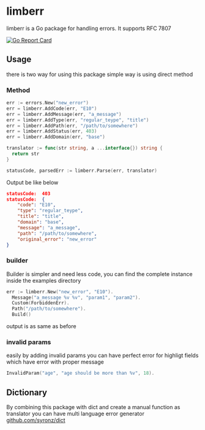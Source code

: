 # limberr
limberr is a Go package for handling errors. It supports RFC 7807

[![Go Report Card](https://goreportcard.com/badge/github.com/syronz/limberr)](https://goreportcard.com/report/github.com/syronz/limberr)

## Usage 
there is two way for using this package simple way is using direct method

### Method
```go
err := errors.New("new_error")
err = limberr.AddCode(err, "E10")
err = limberr.AddMessage(err, "a_message")
err = limberr.AddType(err, "regular_teype", "title")
err = limberr.AddPath(err, "/path/to/somewhere")
err = limberr.AddStatus(err, 403)
err = limberr.AddDomain(err, "base")

translator := func(str string, a ...interface{}) string {
  return str
}

statusCode, parsedErr := limberr.Parse(err, translator)
```

Output be like below
```JSON
statusCode:  403
statusCode:  {
    "code": "E10",
    "type": "regular_teype",
    "title": "title",
    "domain": "base",
    "message": "a_message",
    "path": "/path/to/somewhere",
    "original_error": "new_error"
}
```

### builder
Builder is simpler and need less code, you can find the complete instance inside the examples directory
```go
err := limberr.New("new_error", "E10").
  Message("a_message %v %v", "param1", "param2").
  Custom(ForbiddenErr).
  Path("/path/to/somewhere").
  Build()
```
output is as same as before


### invalid params
easily by adding invalid params you can have perfect error for highligt fields which have error with
proper message
```go
InvalidParam("age", "age should be more than %v", 18).
```

## Dictionary
By combining this package with dict and create a manual function as translator you can have multi
language error generator
[github.com/syronz/dict](https://github.com/syronz/dict)
